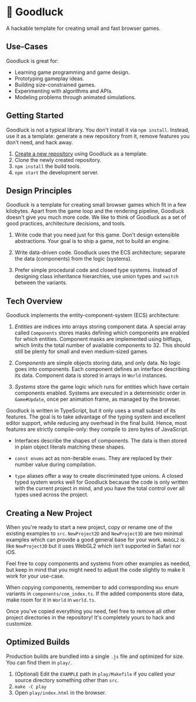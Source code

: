 # 🤞 Goodluck

A hackable template for creating small and fast browser games.

## Use-Cases

Goodluck is great for:

- Learning game programming and game design.
- Prototyping gameplay ideas.
- Building size-constrained games.
- Experimenting with algorithms and APIs.
- Modeling problems through animated simulations.

## Getting Started

Goodluck is not a typical library. You don't install it via `npm install`.
Instead, use it as a template: generate a new repository from it, remove
features you don't need, and hack away.

1. [Create a new repository](https://github.com/piesku/goodluck/generate)
   using Goodluck as a template.
2. Clone the newly created repository.
3. `npm install` the build tools.
4. `npm start` the development server.

## Design Principles

Goodluck is a template for creating small browser games which fit in a few
kilobytes. Apart from the game loop and the rendering pipeline, Goodluck
doesn't give you much more code. We like to think of Goodluck as a set of
good practices, architecture decisions, and tools.

1.  Write code that you need just for this game. Don't design extensible
    abstractions. Your goal is to ship a game, not to build an engine.

2.  Write data-driven code. Goodluck uses the ECS architecture;
    separate the data (components) from the logic (systems).

3.  Prefer simple procedural code and closed type systems. Instead of
    designing class inheritance hierarchies, use union types and `switch`
    between the variants.

## Tech Overview

Goodluck implements the entity-component-system (ECS) architecture:

1.  _Entities_ are indices into arrays storing component data. A special
    array called `Components` stores masks defining which components are enabled
    for which entities. Component masks are implemented using bitflags, which
    limits the total number of available components to 32. This should still
    be plenty for small and even medium-sized games.

2.  _Components_ are simple objects storing data, and only data. No logic
    goes into components. Each component defines an interface describing its
    data. Component data is stored in arrays in `World` instances.

3.  _Systems_ store the game logic which runs for entities which have certain
    components enabled. Systems are executed in a deterministic order in
    `Game#Update`, once per animation frame, as managed by the browser.

Goodluck is written in TypeScript, but it only uses a small subset of its
features. The goal is to take advantage of the typing system and excellent
editor support, while reducing any overhead in the final build. Hence, most
features are strictly compile-only: they compile to zero bytes of JavaScript.

-   Interfaces describe the shapes of components. The data is then stored in
    plain object literals matching these shapes.

-   `const enums` act as non-iterable `enums`. They are replaced by their
    number value during compilation.

-   `type` aliases offer a way to create discriminated type unions. A closed
    typed system works well for Goodluck because the code is only written with
    the current project in mind, and you have the total control over all types
    used across the project.

## Creating a New Project

When you're ready to start a new project, copy or rename one of the existing
examples to `src`. `NewProject2D` and `NewProject3D` are two minimal examples
which can provide a good general base for your work. `WebGL2` is like
`NewProject3D` but it uses WebGL2 which isn't supported in Safari nor iOS.

Feel free to copy components and systems from other examples as needed, but
keep in mind that you might need to adjust the code slightly to make it work
for your use-case.

When copying components, remember to add corresponding `Has` enum variants in
`components/com_index.ts`. If the added components store data, make room for
it in `World` in `world.ts`.

Once you've copied everything you need, feel free to remove all other project
directories in the repository! It's completely yours to hack and customize.

## Optimized Builds

Production builds are bundled into a single `.js` file and optimized for
size. You can find them in `play/`.

1. (Optional) Edit the `EXAMPLE` path in `play/Makefile` if you called your
   source directory something other than `src`.
2. `make -C play`
3. Open `play/index.html` in the browser.
